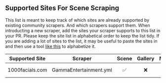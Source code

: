 ## Supported Sites For Scene Scraping

This list is meant to keep track of which sites are already supported by existing community scrapers. And which scrapers support them. When introducting a new scraper, add the sites your scraper supports to this list in your PR. Please keep the site list in alphabetical order to keep the list tidy. If you are adding a lot of sites to the list, it may be useful to paste the sites in and then use a tool [like this](https://wordcounter.net/alphabetize) to alphabetize it.

Supported Site|Scraper|Scene|Gallery|Movies|Performer|Content
------------- | ------------- | :----------: | :----------: | :----------: | :----------: | -------------
1000facials.com|GammaEntertainment.yml|:white_check_mark:|:x:|:construction: (PR #xx)|:x:|Stuff

